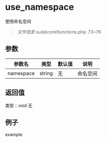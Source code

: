 # use_namespace
使用命名空间
> *文件信息* suda\core\functions.php: 73~76

## 参数

| 参数名 | 类型 | 默认值 | 说明 |
|--------|-----|-------|-------|
| namespace |  string | 无 |  命名空间 |

## 返回值
类型：void
无

## 例子

example